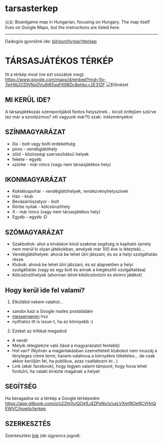 # tarsasterkep

🇬🇧: Boardgame map in Hungarian, focusing on Hungary. The map itself lives on Google Maps, but the instructions are listed here.

---

Dadogós gyorslink ide: [bit(pont)ly(per)tterkep](bit.ly/tterkep)

# TÁRSASJÁTÉKOS TÉRKÉP

Itt a térkép most (ne ezt osszátok meg):
https://www.google.com/maps/d/embed?mid=1lv-7ejHtb2CDlVNoDVu6t85sqFK98Dc&ehbc=2E312F
![Előnézet](https://tarsasjatek.gitbook.io/~gitbook/image?url=https:%2F%2F3177527310-files.gitbook.io%2F%7E%2Ffiles%2Fv0%2Fb%2Fgitbook-x-prod.appspot.com%2Fo%2Fspaces%252FuxLVXmf8Oe9CVHnQEWVC%252Fuploads%252FXPbtSmn4rpNp7zCbsb6K%252Fimage.png%3Falt=media%26token=a25be7bc-0ef4-4663-901e-24bf679f4842&width=768&dpr=1&quality=100&sign=df7ab7a88f86dc651d8570f27b18c468d37b85ab0e7c0ec18c47655cbf046093)

## MI KERÜL IDE?

A társasjátékozás szempontjából fontos helyszínek... kicsit önfejűen szűrve (ez már a sznobizmus? ott vagyunk már?!) szak- intézményekre

## SZÍNMAGYARÁZAT

* lila - bolt vagy bolti érdekeltség
* piros - vendéglátóhely
* zöld - közösségi szerveződésű helyek
* fekete - egyéb
* szürke - már nincs (vagy nem társasjátékos hely)

## IKONMAGYARÁZAT

* Koktélospohár - vendéglátóhelyek, rendezvényhelyszínek
* Ház - klub
* Bevásárlószatyor - bolt
* Körbe nyilak - kölcsönzőhely
* X - már nincs (vagy nem társasjátékos hely)
* Egyéb - egyéb :D

## SZÓMAGYARÁZAT

* Szakboltok: ahol a kínálaton kívül szakmai segítség is kapható (amely nem merül ki olyan játékokban, amelyek már 100 éve is léteztek)...
* Vendéglátóhelyek: ahová be lehet ülni játszani, és ez a helyi szolgáltatás része
* Klubok: ahová be lehet ülni játszani, és ez alapvetően a helyi szolgáltatás (vagy ez egy bolt és annak a kiegészítő szolgáltatása)
* Kölcsönzőhelyek (ahonnan lehet kikölcsönözni és elvinni játékot)

## Hogy kerül ide fel valami?

1. Elküldöd nekem valahol...
* sandor.kazi a Google mailes postaládám
* [messengeren](facebook.com/sandor.kazi) írsz
* nyithatsz itt is issue-t, ha az könnyebb :)

2. Ezeket az infókat megadod
* A nevét
* Melyik réteg(ek)re való (lásd a magyarázatot fentebb)
* Hol van? (Nyilván a magánlakásban üzemeltetett klubokot nem muszáj a tényleges címre tenni, hanem valahova a környékre tökéletes... de csak akkor kerüljön fel, ha publikus, azaz csatlakozni ér...)
* Link (akár facebook), hogy legyen valami támpont, hogy hova lehet fordulni, ha valaki kinézte magának a helyet

## SEGÍTSÉG
Ha beragadna ez a térkép a Google térképedre: https://app.gitbook.com/o/o22ht0yjQOe1Lj4ZPpNv/s/uxLVXmf8Oe9CVHnQEWVC/howto/terkep

## SZERKESZTÉS

Szerkesztési [link](https://www.google.com/maps/d/edit?mid=1lv-7ejHtb2CDlVNoDVu6t85sqFK98Dc&ll=46.90099911520825%2C20.57658784999998&z=8) (de úgysincs jogod).
